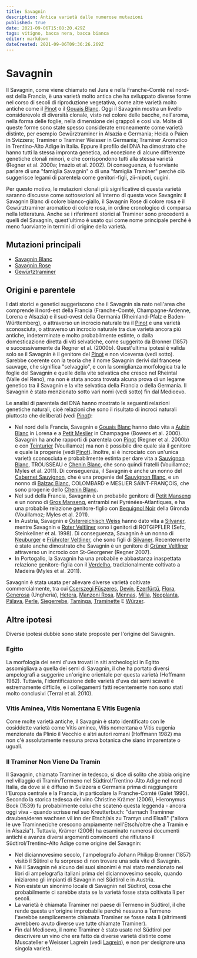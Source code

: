 ```yaml
---
title: Savagnin
description: Antica varietà dalle numerose mutazioni
published: true
date: 2021-09-06T15:08:20.429Z
tags: vitigno, bacca nera, bacca bianca
editor: markdown
dateCreated: 2021-09-06T09:36:26.269Z
---
```


# Savagnin

Il Savagnin, come viene chiamato nel Jura e nella Franche-Comté nel nord-est della Francia, è una varietà molto antica che ha sviluppato diverse forme nel corso di secoli di riproduzione vegetativa, come altre varietà molto antiche come il [Pinot](/vitigni/Francia/bacca-nera/pinot) o il [Gouais Blanc](/vitigni/bacca-bianca/gouais-blanc). Oggi il Savagnin mostra un livello considerevole di diversità clonale, visto nel colore delle bacche, nell'aroma, nella forma delle foglie, nella dimensione dei grappoli e così via. Molte di queste forme sono state spesso considerate erroneamente come varietà distinte, per esempio Gewürztraminer in Alsazia e Germania; Heida o Païen in Svizzera; Traminer o Traminer Weisser in Germania; Traminer Aromatico in Trentino-Alto Adige in Italia. Eppure il profilo del DNA ha dimostrato che hanno tutti la stessa impronta genetica, ad eccezione di alcune differenze genetiche clonali minori, e che corrispondono tutti alla stessa varietà (Regner et al. 2000a; Imazio et al. 2002). Di conseguenza, è fuorviante parlare di una "famiglia Savagnin" o di una "famiglia Traminer" perché ciò suggerisce legami di parentela come genitori-figli, zii-nipoti, cugini.

Per questo motivo, le mutazioni clonali più significative di questa varietà saranno discusse come sottosezioni all'interno di questa voce Savagnin: il Savagnin Blanc di colore bianco-giallo, il Savagnin Rose di colore rosa e il Gewürztraminer aromatico di colore rosa, in ordine cronologico di comparsa nella letteratura. Anche se i riferimenti storici al Traminer sono precedenti a quelli del Savagnin, quest'ultimo è usato qui come nome principale perché è meno fuorviante in termini di origine della varietà.

## Mutazioni principali

- [Savagnin Blanc](/vitigni/bacca-bianca/savagning-blanc)
- [Savagnin Rose](/vitigni/bacca-bianca/savagning-rose)
- [Gewürtztraminer](/vitigni/bacca-bianca/gewurtztraminer)

## Origini e parentele

I dati storici e genetici suggeriscono che il Savagnin sia nato nell'area che comprende il nord-est della Francia (Franche-Comté, Champagne-Ardenne, Lorena e Alsazia) e il sud-ovest della Germania (Rheinland-Pfalz e Baden-Württemberg), o attraverso un incrocio naturale tra il [Pinot](/vitigni/Francia/bacca-nera/pinot) e una varietà sconosciuta, o attraverso un incrocio naturale tra due varietà ancora più antiche, indeterminate e molto probabilmente estinte, o dalla domesticazione diretta di viti selvatiche, come suggerito da Bronner (1857) e successivamente da Regner et al. (2000b). Quest'ultima ipotesi è valida solo se il Savagnin è il genitore del [Pinot](/vitigni/Francia/bacca-nera/pinot) e non viceversa (vedi sotto). Sarebbe coerente con la teoria che il nome Savagnin derivi dal francese sauvage, che significa "selvaggio", e con la somiglianza morfologica tra le foglie del Savagnin e quelle della vite selvatica che cresce nel Rheintal (Valle del Reno), ma non è stata ancora trovata alcuna prova di un legame genetico tra il Savagnin e la vite selvatica della Francia o della Germania. Il Savagnin è stato menzionato sotto vari nomi (vedi sotto) fin dal Medioevo.

Le analisi di parentela del DNA hanno mostrato le seguenti relazioni genetiche naturali, cioè relazioni che sono il risultato di incroci naturali piuttosto che deliberati (vedi [Pinot](/vitigni/Francia/bacca-nera/pinot)):

- Nel nord della Francia, Savagnin e [Gouais Blanc](/vitigni/bacca-bianca/gouais-blanc) hanno dato vita a [Aubin Blanc](/vitigni/bacca-bianca/aubin-blanc) in Lorena e a [Petit Meslier](/vitigni/bacca-bianca/petit-meslier) in Champagne (Bowers et al. 2000). Savagnin ha anche rapporti di parentela con [Pinot](/vitigni/Francia/bacca-nera/pinot) (Regner et al. 2000b) e con [Teinturier](/vitigni/bacca-nera/teinturier) (Vouillamoz) ma non è possibile dire quale sia il genitore e quale la progenie (vedi [Pinot](/vitigni/Francia/bacca-nera/pinot)). Inoltre, si è incrociato con un'unica varietà sconosciuta e probabilmente estinta per dare vita a [Sauvignon Blanc](/vitigni/Francia/bacca-bianca/sauvignon-blanc), TROUSSEAU e [Chenin Blanc](/vitigni/bacca-bianca/chenin-blanc), che sono quindi fratelli (Vouillamoz; Myles et al. 2011). Di conseguenza, il Savagnin è anche un nonno del [Cabernet Sauvignon](/vitigni/Francia/bacca-nera/cabernet-sauvignon), che è una progenie del [Sauvignon Blanc](/vitigni/Francia/bacca-bianca/sauvignon-blanc), e un nonno di [Balzac Blanc](/vitigni/bacca-bianca/balzac-blanc), COLOMBARD e MESLIER SAINT-FRANÇOIS, che sono progenie dello [Chenin Blanc](/vitigni/bacca-bianca/chenin-blanc).
- Nel sud della Francia, Savagnin è un probabile genitore di [Petit Manseng](/vitigni/bacca-nera/petit-manseng) e un nonno di [Gros Manseng](/vitigni/bacca-bianca/gros-manseng), entrambi nei Pyrénées-Atlantiques, e ha una probabile relazione genitore-figlio con [Bequignol Noir](/vitigni/bacca-nera/bequinol-noir) della Gironda (Vouillamoz; Myles et al. 2011).
- In Austria, Savagnin e [Österreichisch Weiss](/vitigni/bacca-bianca/osterreichisch-weiss) hanno dato vita a [Silvaner](/vitigni/bacca-bianca/silvaner), mentre Savagnin e [Roter Veltliner](/vitigni/bacca-bianca/roter-veltliner)  sono i genitori di ROTGIPFLER (Sefc, Steinkellner et al. 1998). Di conseguenza, Savagnin è un nonno di [Neuburger](/vitigni/bacca-bianca/neuburger) e [Frühroter Veltliner](/vitigni/bacca-bianca/fruhroter-veltliner), che sono figli di [Silvaner](/vitigni/bacca-bianca/silvaner). Recentemente è stato anche dimostrato che Savagnin è un genitore di [Grüner Veltliner](/vitigni/bacca-bianca/gruner-veltliner) attraverso un incrocio con St-Georgener (Regner 2007).
- In Portogallo, la Savagnin ha una probabile e abbastanza inaspettata relazione genitore-figlia con il [Verdelho](/vitigni/bacca-bianca/verdelho), tradizionalmente coltivato a Madeira (Myles et al. 2011).

Savagnin è stata usata per allevare diverse varietà coltivate commercialmente, tra cui [Cserszegi Fűszeres](/vitigni/bacca-bianca/cserszegi-fuszeres), [Devín](/vitigni/bacca-bianca/devin), [Ezerfürtű](/vitigni/bacca-bianca/ezerfurtu), [Flora](/vitigni/bacca-bianca/flora), [Generosa](/vitigni/bacca-bianca/generosa) (Ungheria), [Hetera](/vitigni/bacca-bianca/hetera), [Manzoni Rosa](/vitigni/bacca-bianca/manzoni-rosa), [Mennas](/vitigni/bacca-bianca/mennas), [Mília](/vitigni/bacca-bianca/milia), [Neoplanta](/vitigni/bacca-bianca/neoplanta), [Pálava](/vitigni/bacca-bianca/palava), [Perle](/vitigni/bacca-bianca/perle), [Siegerrebe](/vitigni/bacca-bianca/siegerrebe), [Taminga](/vitigni/bacca-bianca/taminga), [Traminette](/vitigni/bacca-bianca/traminette) E [Würzer](/vitigni/bacca-bianca/wurzer).

## Altre ipotesi

Diverse ipotesi dubbie sono state proposte per l'origine del Savagnin.

### Egitto 

La morfologia dei semi d'uva trovati in siti archeologici in Egitto assomigliava a quella dei semi di Savagnin, il che ha portato diversi ampelografi a suggerire un'origine orientale per questa varietà (Hoffmann 1982). Tuttavia, l'identificazione delle varietà d'uva dai semi scavati è estremamente difficile, e i collegamenti fatti recentemente non sono stati molto conclusivi (Terral et al. 2010).

### Vitis Aminea, Vitis Nomentana E Vitis Eugenia 
Come molte varietà antiche, il Savagnin è stato identificato con le cosiddette varietà come Vitis aminea, Vitis nomentana o Vitis eugenia menzionate da Plinio il Vecchio e altri autori romani (Hoffmann 1982) ma non c'è assolutamente nessuna prova botanica che siano imparentate o uguali.

### Il Traminer Non Viene Da Tramin 
Il Savagnin, chiamato Traminer in tedesco, si dice di solito che abbia origine nel villaggio di Tramin/Termeno nel Südtirol/Trentino-Alto Adige nel nord Italia, da dove si è diffuso in Svizzera e Germania prima di raggiungere l'Europa centrale e la Francia, in particolare la Franche-Comté (Galet 1990). Secondo la storica tedesca del vino Christine Krämer (2006), Hieronymus Bock (1539) fu probabilmente colui che scatenò questa leggenda - ancora oggi viva - quando scrisse nel suo Kreutterbuch: "darnach Traminner drauben/deren wachsen vil inn der Etsch/als zu Tramyn und Elsaß" ("allora le uve Traminner/che crescono ampiamente nell'Etsch/oltre che a Tramin e in Alsazia"). Tuttavia, Krämer (2006) ha esaminato numerosi documenti antichi e avanza diversi argomenti convincenti che rifiutano il Südtirol/Trentino-Alto Adige come origine del Savagnin:

- Nel diciannovesimo secolo, l'ampelografo Johann Philipp Bronner (1857) visitò il Sütirol e fu sorpreso di non trovare una sola vite di Savagnin.
- Né il Savagnin né alcuno dei suoi sinonimi è mai stato menzionato nei libri di ampelografia italiani prima del diciannovesimo secolo, quando iniziarono gli impianti di Savagnin nel Südtirol e in Austria.
- Non esiste un sinonimo locale di Savagnin nel Südtirol, cosa che probabilmente ci sarebbe stata se la varietà fosse stata coltivata lì per secoli.
- La varietà è chiamata Traminer nel paese di Termeno in Südtirol, il che rende questa un'origine improbabile perché nessuno a Termeno l'avrebbe semplicemente chiamata Traminer se fosse nata lì (altrimenti avrebbero avuto diverse uve tutte chiamate Traminer).
- Fin dal Medioevo, il nome Traminer è stato usato nel Südtirol per descrivere un vino che era fatto da diverse varietà distinte come Muscateller e Weisser Lagrein (vedi [Lagrein](/vitigni/Italia/bacca-nera/lagrein)), e non per designare una singola varietà.